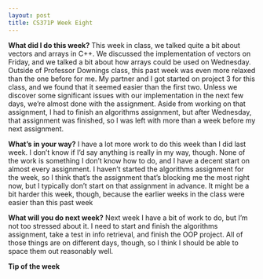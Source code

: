 ```yaml
---
layout: post
title: CS371P Week Eight
---
```


__What did I do this week?__ This week in class, we talked quite a bit about vectors and arrays in C++. We discussed the implementation of vectors on Friday, and we talked a bit about how arrays could be used on Wednesday. Outside of Professor Downings class, this past week was even more relaxed than the one before for me. My partner and I got started on project 3 for this class, and we found that it seemed easier than the first two. Unless we discover some significant issues with our implementation in the next few days, we’re almost done with the assignment. Aside from working on that assignment, I had to finish an algorithms assignment, but after Wednesday, that assignment was finished, so I was left with more than a week before my next assignment. 

__What’s in your way?__ I have a lot more work to do this week than I did last week. I don’t know if I’d say anything is really in my way, though. None of the work is something I don’t know how to do, and I have a decent start on almost every assignment. I haven’t started the algorithms assignment for the week, so I think that’s the assignment that’s blocking me the most right now, but I typically don’t start on that assignment in advance. It might be a bit harder this week, though, because the earlier weeks in the class were easier than this past week

__What will you do next week?__ Next week I have a bit of work to do, but I’m not too stressed about it. I need to start and finish the algorithms assignment, take a test in info retrieval, and finish the OOP project. All of those things are on different days, though, so I think I should be able to space them out reasonably well. 

__Tip of the week__ 
